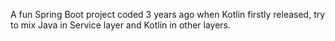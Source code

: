 A fun Spring Boot project coded 3 years ago when Kotlin firstly released, try to mix Java in Service layer and Kotlin in other layers.